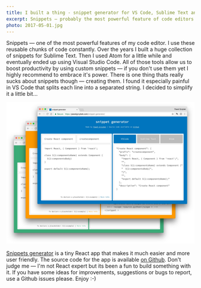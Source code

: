 ```yaml
---
title: I built a thing - snippet generator for VS Code, Sublime Text and Atom
excerpt: Snippets — probably the most powerful feature of code editors. I love to use them but I don't like to manually create them. Let me simplify things a little bit.
photo: 2017-05-01.jpg
---
```


Snippets — one of the most powerful features of my code editor. I use these reusable chunks of code constantly. Over the years I built a huge collection of snippets for Sublime Text. Then I used Atom for a little while and eventually ended up using Visual Studio Code. All of those tools allow us to boost productivity by using custom snippets — if you don't use them yet I highly recommend to embrace it's power. There is one thing thats really sucks about snippets though — creating them. I found it especially painful in VS Code that splits each line into a separated string. I decided to simplify it a little bit…

[![Snippet generator for VS Code, Sublime Text and Atom](/photos/2017-05-01-1.jpg)](https://pawelgrzybek.com/snippet-generator/)

[Snippets generator](https://pawelgrzybek.com/snippet-generator/) is a tiny React app that makes it much easier and more user friendly. The source code for the app is available [on Github](https://github.com/pawelgrzybek/snippet-generator). Don't judge me — I'm not React expert but its been a fun to build something with it. If you have some ideas for improvements, suggestions or bugs to report, use a Github issues please. Enjoy :-)
